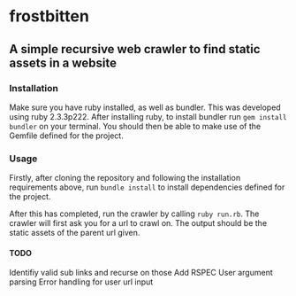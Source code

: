 # frostbitten

## A simple recursive web crawler to find static assets in a website

### Installation

Make sure you have ruby installed, as well as bundler.
This was developed using ruby 2.3.3p222. After installing ruby, to install bundler run `gem install bundler` on your terminal.
You should then be able to make use of the Gemfile defined for the project.

### Usage

Firstly, after cloning the repository and following the installation requirements above, run `bundle install` to install dependencies defined for the project.

After this has completed, run the crawler by calling `ruby run.rb`. 
The crawler will first ask you for a url to crawl on. The output should be the static assets of the parent url given.


#### TODO
Identifiy valid sub links and recurse on those
Add RSPEC
User argument parsing
Error handling for user url input
